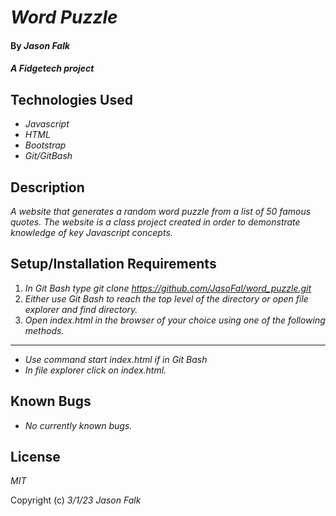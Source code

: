 # _Word Puzzle_

#### By _**Jason Falk**_

#### _A Fidgetech project_

## Technologies Used

* _Javascript_
* _HTML_
* _Bootstrap_
* _Git/GitBash_

## Description

_A website that generates a random word puzzle from a list of 50 famous quotes. The website is a class project created in order to demonstrate knowledge of key Javascript concepts._

## Setup/Installation Requirements

1. _In Git Bash type git clone https://github.com/JasoFal/word_puzzle.git_
2. _Either use Git Bash to reach the top level of the directory or open file explorer and find directory._
3. _Open index.html in the browser of your choice using one of the following methods._
----
* _Use command start index.html if in Git Bash_
* _In file explorer click on index.html._

## Known Bugs

* _No currently known bugs._

## License

_MIT_

Copyright (c) _3/1/23_ _Jason Falk_